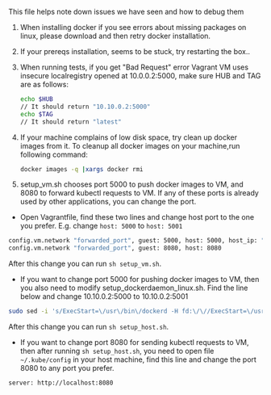 This file helps note down issues we have seen and how to debug them

1. When installing docker if you see errors about missing packages on linux, please download and then retry docker installation.
1. If your prereqs installation, seems to be stuck, try restarting the box..
1. When running tests, if you get "Bad Request" error
   Vagrant VM uses insecure localregistry opened at 10.0.0.2:5000, make sure HUB and TAG are as follows:
   
   ```bash
   echo $HUB
   // It should return "10.10.0.2:5000"
   echo $TAG
   // It should return "latest"
   ```
1. If your machine complains of low disk space, try clean up docker images from it.
   To cleanup all docker images on your machine,run following command:
   
   ```bash
   docker images -q |xargs docker rmi
   ```
1. setup_vm.sh chooses port 5000 to push docker images to VM, and 8080 to forward kubectl requests to VM. If any of these ports is already used by other applications, you can change the port.
  - Open Vagrantfile, find these two lines and change host port to the one you prefer. E.g. change `host: 5000` to `host: 5001`
  
   ```bash
   config.vm.network "forwarded_port", guest: 5000, host: 5000, host_ip: "10.10.0.2"
   config.vm.network "forwarded_port", guest: 8080, host: 8080
   ```
  After this change you can run `sh setup_vm.sh`.

  - If you want to change port 5000 for pushing docker images to VM, then you also need to modify setup_dockerdaemon_linux.sh. Find the line below and change 10.10.0.2:5000 to 10.10.0.2:5001
   ```bash
   sudo sed -i 's/ExecStart=\/usr\/bin\/dockerd -H fd:\/\//ExecStart=\/usr\/bin\/dockerd -H fd:\/\/ --insecure-registry 10.10.0.2:5000/' /lib/systemd/system/docker.service
   ```

  After this change you can run `sh setup_host.sh`.
   
  - If you want to change port 8080 for sending kubectl requests to VM, then after running `sh setup_host.sh`, you need to open file `~/.kube/config` in your host machine, find this line and change the port 8080 to any port you prefer.
   ```bash
   server: http://localhost:8080
   ```
